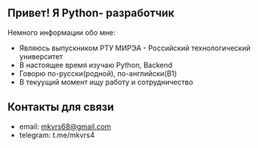 ## Привет! Я Python- разработчик

Немного информации обо мне:

- Являюсь выпускником РТУ МИРЭА - Российский технологический университет
- В настоящее время изучаю Python, Backend
- Говорю по-русски(родной), по-английски(B1)
- В текуущий момент ищу работу и сотрудничество

## Контакты для связи

- email:  mkvrs68@gmail.com
- telegram: t.me/mkvrs4



<!--
**mkmmcvrs68/mkmmcvrs68** is a ✨ _special_ ✨ repository because its `README.md` (this file) appears on your GitHub profile.

Here are some ideas to get you started:

- 🔭 I’m currently working on ...
- 🌱 I’m currently learning ...
- 👯 I’m looking to collaborate on ...
- 🤔 I’m looking for help with ...
- 💬 Ask me about ...
- 📫 How to reach me: ...
- 😄 Pronouns: ...
- ⚡ Fun fact: ...
-->
